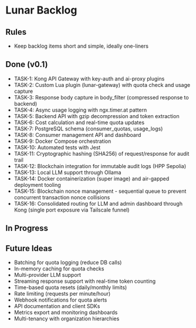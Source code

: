 # Lunar Backlog

## Rules
- Keep backlog items short and simple, ideally one-liners

## Done (v0.1)

- TASK-1: Kong API Gateway with key-auth and ai-proxy plugins
- TASK-2: Custom Lua plugin (lunar-gateway) with quota check and usage capture
- TASK-3: Response body capture in body_filter (compressed response to backend)
- TASK-4: Async usage logging with ngx.timer.at pattern
- TASK-5: Backend API with gzip decompression and token extraction
- TASK-6: Cost calculation and real-time quota updates
- TASK-7: PostgreSQL schema (consumer_quotas, usage_logs)
- TASK-8: Consumer management API and dashboard
- TASK-9: Docker Compose orchestration
- TASK-10: Automated tests with Jest
- TASK-11: Cryptographic hashing (SHA256) of request/response for audit trail
- TASK-12: Blockchain integration for immutable audit logs (HPP Sepolia)
- TASK-13: Local LLM support through Ollama
- TASK-14: Docker containerization (super image) and air-gapped deployment tooling
- TASK-15: Blockchain nonce management - sequential queue to prevent concurrent transaction nonce collisions
- TASK-16: Consolidated routing for LLM and admin dashboard through Kong (single port exposure via Tailscale funnel)

## In Progress

## Future Ideas
- Batching for quota logging (reduce DB calls)
- In-memory caching for quota checks
- Multi-provider LLM support
- Streaming response support with real-time token counting
- Time-based quota resets (daily/monthly limits)
- Rate limiting (requests per minute/hour)
- Webhook notifications for quota alerts
- API documentation and client SDKs
- Metrics export and monitoring dashboards
- Multi-tenancy with organization hierarchies
